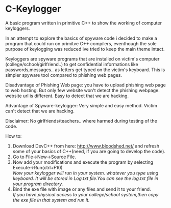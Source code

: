 # C-Keylogger
A basic program written in primitive C++ to show the working of computer keyloggers.


In an attempt to explore the basics of spyware code i decided to make a program that could run on primitve C++ compilers, eventhough the sole purpose of keylogging was reduced ive tried to keep the main theme intact.

Keyloggers are spyware programs that are installed on victim's computer (college/school/girlfriend..) to get confidential informations like passwords,messages.. as letters get typed on the victim's keyboard. This is simpler spyware tool compared to phishing web pages. 

Disadvantage of Phishing Web page:
you have to upload phishing web page to web hosting.  But only few website won't detect the phishing webpage.
website url is different. Easy to detect that we are hacking.

Advantage of Spyware-keylogger:
Very simple and easy method.
Victim can't detect that we are hacking.

Disclaimer:
No girlfriends/teachers.. where harmed during testing of the code.


How to:
1) Download DevC++ from here: http://www.bloodshed.net/ and refresh some of your basics of C++(need, if you are going to develop the code).  
2) Go to File->New->Source File.  
3) Now add your modifications and execute the program by selecting Execute->Run(ctrl+F10)  
*Now your keylogger will run in your system. whatever you type using keyboard. It will be stored in Log.txt file.You can see the log.txt file in your program directory.*  
4) Bind the exe file with image or any files and send it to your friend.  
*If you have physical access to your college/school system,then copy the exe file in that system and run it.*



